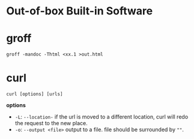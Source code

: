# Out-of-box Built-in Software

# groff

```
groff -mandoc -Thtml <xx.1 >out.html
```

# curl

`curl [options] [urls]`

**options**

* `-L`: `--location-` if the url is moved to a different location, curl will redo the request to the new place.
* `-o`: `--output <file>` output to a file. file should be surrounded by `""`.
